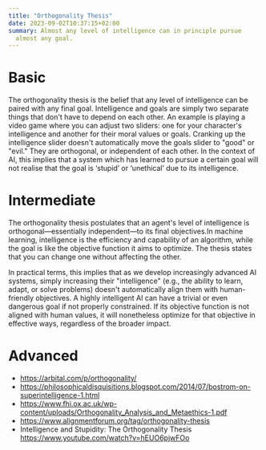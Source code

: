 ```yaml
---
title: "Orthogonality Thesis"
date: 2023-09-02T10:37:15+02:00
summary: Almost any level of intelligence can in principle pursue
  almost any goal.
---
```


# Basic

The orthogonality thesis is the belief that any level of intelligence can be 
paired with any final goal. Intelligence and goals are simply two separate things 
that don't have to depend on each other. An example is playing a video game where 
you can adjust two sliders: one for your character's intelligence and another 
for their moral values or goals. Cranking up the intelligence slider doesn't 
automatically move the goals slider to "good" or "evil." They are orthogonal, 
or independent of each other. In the context of AI, this implies that a system 
which has learned to pursue a certain goal will not realise that the goal is 
‘stupid’ or ‘unethical’ due to its intelligence. 

# Intermediate

The orthogonality thesis postulates that an agent's level of intelligence is orthogonal—essentially independent—to its final objectives.In machine learning, intelligence is the efficiency and capability of an algorithm, while the goal is like the objective function it aims to optimize. The thesis states that you can change one without affecting the other.

In practical terms, this implies that as we develop increasingly advanced AI systems, simply increasing their "intelligence" (e.g., the ability to learn, adapt, or solve problems) doesn't automatically align them with human-friendly objectives. A highly intelligent AI can have a trivial or even dangerous goal if not properly constrained. If its objective function is not aligned with human values, it will nonetheless optimize for that objective in effective ways, regardless of the broader impact.

# Advanced

- https://arbital.com/p/orthogonality/  
- https://philosophicaldisquisitions.blogspot.com/2014/07/bostrom-on-superintelligence-1.html 
- https://www.fhi.ox.ac.uk/wp-content/uploads/Orthogonality_Analysis_and_Metaethics-1.pdf 
- https://www.alignmentforum.org/tag/orthogonality-thesis 
- Intelligence and Stupidity: The Orthogonality Thesis https://www.youtube.com/watch?v=hEUO6pjwFOo 